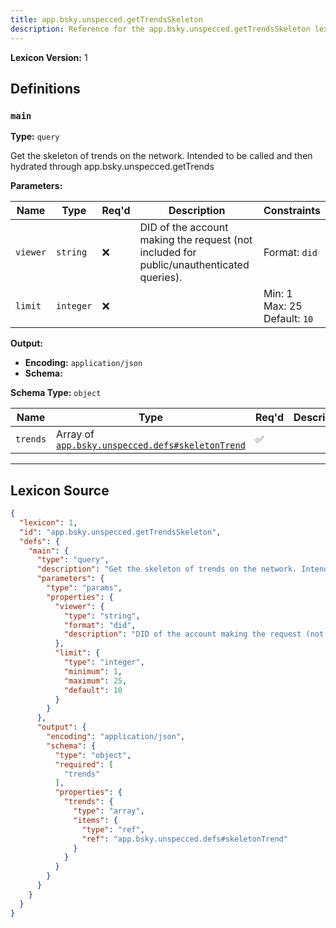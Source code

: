 ```yaml
---
title: app.bsky.unspecced.getTrendsSkeleton
description: Reference for the app.bsky.unspecced.getTrendsSkeleton lexicon
---
```

**Lexicon Version:** 1

## Definitions

<a name="main"></a>
### `main`

**Type:** `query`

Get the skeleton of trends on the network. Intended to be called and then hydrated through app.bsky.unspecced.getTrends

**Parameters:**

| Name | Type | Req'd  | Description | Constraints |
|------|------|----------|-------------|-------------|
| `viewer` | `string` | ❌  | DID of the account making the request (not included for public/unauthenticated queries). | Format: `did` |
| `limit` | `integer` | ❌  |  | Min: 1<br/>Max: 25<br/>Default: `10` |
**Output:**

- **Encoding:** `application/json`
- **Schema:**

**Schema Type:** `object`

| Name | Type | Req'd  | Description | Constraints |
|------|------|----------|-------------|-------------|
| `trends` | Array of [`app.bsky.unspecced.defs#skeletonTrend`](lexicons/app/bsky/unspecced/defs#skeletonTrend) | ✅  |  |  |

---

## Lexicon Source
```json
{
  "lexicon": 1,
  "id": "app.bsky.unspecced.getTrendsSkeleton",
  "defs": {
    "main": {
      "type": "query",
      "description": "Get the skeleton of trends on the network. Intended to be called and then hydrated through app.bsky.unspecced.getTrends",
      "parameters": {
        "type": "params",
        "properties": {
          "viewer": {
            "type": "string",
            "format": "did",
            "description": "DID of the account making the request (not included for public/unauthenticated queries)."
          },
          "limit": {
            "type": "integer",
            "minimum": 1,
            "maximum": 25,
            "default": 10
          }
        }
      },
      "output": {
        "encoding": "application/json",
        "schema": {
          "type": "object",
          "required": [
            "trends"
          ],
          "properties": {
            "trends": {
              "type": "array",
              "items": {
                "type": "ref",
                "ref": "app.bsky.unspecced.defs#skeletonTrend"
              }
            }
          }
        }
      }
    }
  }
}
```
